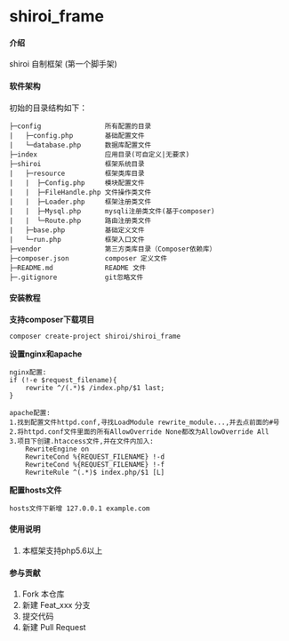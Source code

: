 # shiroi_frame

#### 介绍
shiroi 自制框架 (第一个脚手架)

#### 软件架构
初始的目录结构如下：
~~~
├─config                所有配置的目录
|   ├─config.php        基础配置文件
|   └─database.php      数据库配置文件
├─index                 应用目录(可自定义|无要求)        
├─shiroi                框架系统目录
|   ├─resource          框架类库目录
|   |  ├─Config.php     模块配置文件
|   |  ├─FileHandle.php 文件操作类文件
|   |  ├─Loader.php     框架注册类文件
|   |  ├─Mysql.php      mysqli注册类文件(基于composer)
|   |  └─Route.php      路由注册类文件
|   ├─base.php          基础定义文件
|   └─run.php           框架入口文件
├─vendor                第三方类库目录（Composer依赖库）
├─composer.json         composer 定义文件
├─README.md             README 文件
├─.gitignore            git忽略文件
~~~

#### 安装教程
**支持composer下载项目**

    composer create-project shiroi/shiroi_frame
    
**设置nginx和apache**

    nginx配置:    
    if (!-e $request_filename){
        rewrite ^/(.*)$ /index.php/$1 last;
    }
    
    apache配置:
    1.找到配置文件httpd.conf,寻找LoadModule rewrite_module...,并去点前面的#号
    2.将httpd.conf文件里面的所有AllowOverride None都改为AllowOverride All
    3.项目下创建.htaccess文件,并在文件内加入:
        RewriteEngine on 
        RewriteCond %{REQUEST_FILENAME} !-d 
        RewriteCond %{REQUEST_FILENAME} !-f 
        RewriteRule ^(.*)$ index.php/$1 [L] 
    
**配置hosts文件**
    
    hosts文件下新增 127.0.0.1 example.com
    
#### 使用说明

1.  本框架支持php5.6以上

#### 参与贡献

1.  Fork 本仓库
2.  新建 Feat_xxx 分支
3.  提交代码
4.  新建 Pull Request
